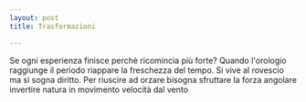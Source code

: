 ```yaml
---
layout: post
title: Trasformazioni

---
```

Se ogni esperienza finisce
perchè ricomincia più forte?
Quando l'orologio raggiunge il periodo
riappare la freschezza del tempo.
Si vive al rovescio
ma si sogna diritto.
Per riuscire ad orzare
bisogna sfruttare
la forza angolare
invertire
natura in movimento
velocità dal vento
